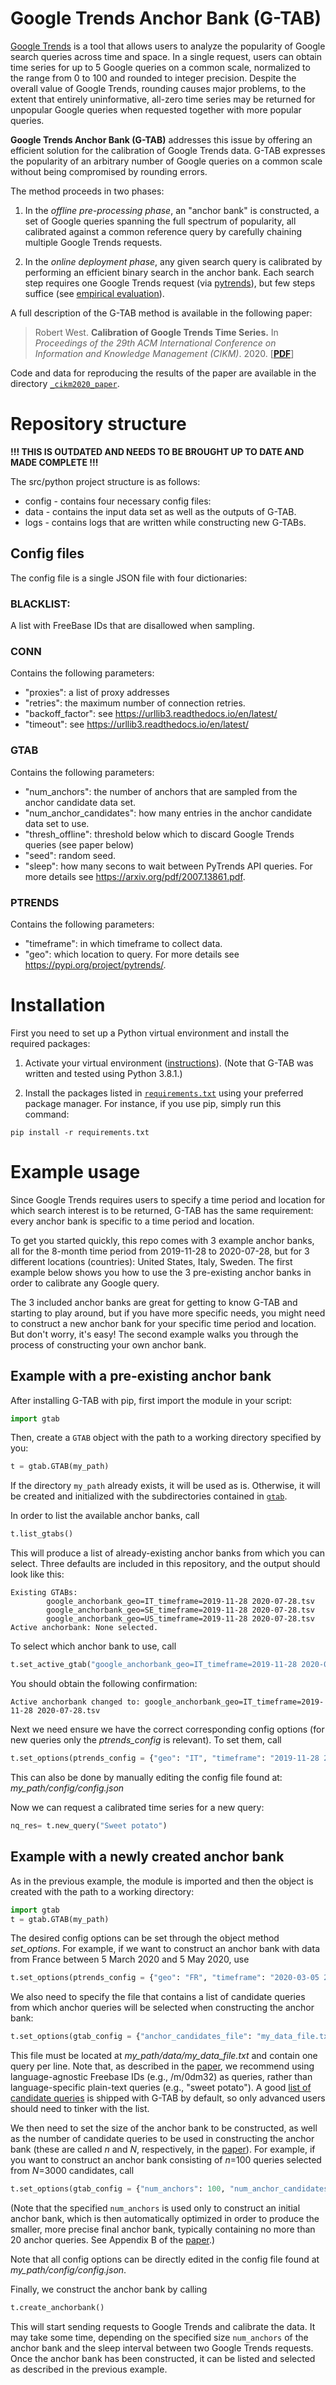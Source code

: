 # Google Trends Anchor Bank (G-TAB)

[Google Trends](https://trends.google.com/) is a tool that allows users to analyze the popularity of Google search queries across time and space.
In a single request, users can obtain time series for up to 5 Google queries on a common scale, normalized to the range from 0 
to 100 and rounded to integer precision.
Despite the overall value of Google Trends, rounding causes major problems, to the extent that entirely uninformative, 
all-zero time series may be returned for unpopular Google queries when requested together with more popular queries.

**Google Trends Anchor Bank (G-TAB)**
addresses this issue by offering an efficient solution for the calibration of Google Trends data.
G-TAB expresses the popularity of an arbitrary number of Google queries on a common scale without being compromised by 
rounding errors.

The method proceeds in two phases:

1. In the *offline pre-processing phase*, an "anchor bank" is constructed, a set of Google queries spanning the full spectrum 
of popularity, all calibrated against a common reference query by carefully chaining multiple Google Trends requests.

2. In the *online deployment phase*, any given search query is calibrated by performing an efficient binary search in the anchor bank.
Each search step requires one Google Trends request (via [pytrends](https://github.com/GeneralMills/pytrends)), but few
 steps suffice (see [empirical evaluation](https://arxiv.org/abs/2007.13861)).

A full description of the G-TAB method is available in the following paper:

> Robert West. **Calibration of Google Trends Time Series.** In *Proceedings of the 29th ACM International Conference on Information and Knowledge Management (CIKM)*. 2020. [**[PDF](https://arxiv.org/abs/2007.13861)**]

Code and data for reproducing the results of the paper are available in the directory [`_cikm2020_paper`](_cikm2020_paper).



# Repository structure

**!!! THIS IS OUTDATED AND NEEDS TO BE BROUGHT UP TO DATE AND MADE COMPLETE !!!**

The src/python project structure is as follows:
- config - contains four necessary config files:
- data - contains the input data set as well as the outputs of G-TAB.
- logs - contains logs that are written while constructing new G-TABs.


## Config files 
The config file is a single JSON file with four dictionaries:

### BLACKLIST:
A list with FreeBase IDs that are disallowed when sampling.

### CONN
Contains the following parameters:
- "proxies": a list of proxy addresses
- "retries": the maximum number of connection retries.
- "backoff_factor": see https://urllib3.readthedocs.io/en/latest/
- "timeout": see https://urllib3.readthedocs.io/en/latest/

### GTAB
Contains the following parameters:
- "num_anchors": the number of anchors that are sampled from the anchor candidate data set.
- "num_anchor_candidates": how many entries in the anchor candidate data set to use.
- "thresh_offline": threshold below which to discard Google Trends queries (see paper below)
- "seed": random seed.
- "sleep": how many secons to wait between PyTrends API queries.
For more details see https://arxiv.org/pdf/2007.13861.pdf.

### PTRENDS
Contains the following parameters:
- "timeframe": in which timeframe to collect data.
- "geo": which location to query.
For more details see https://pypi.org/project/pytrends/.




# Installation

First you need to set up a Python virtual environment and install the required packages:

1. Activate your virtual environment ([instructions](https://docs.python.org/3/tutorial/venv.html)). (Note that G-TAB was written and tested using Python 3.8.1.)

2. Install the packages listed in [`requirements.txt`](requirements.txt) using your preferred package manager. For instance, if you use pip, simply run this command:
~~~
pip install -r requirements.txt
~~~


# Example usage

Since Google Trends requires users to specify a time period and location for which search interest is to be returned, G-TAB has the same requirement:
every anchor bank is specific to a time period and location.

To get you started quickly, this repo comes with 3 example anchor banks, all for the 8-month time period from 2019-11-28 to 2020-07-28, but for 3 different locations (countries): United States, Italy, Sweden.
The first example below shows you how to use the 3 pre-existing anchor banks in order to calibrate any Google query.

The 3 included anchor banks are great for getting to know G-TAB and starting to play around, but if you have more specific needs, you might need to construct a new anchor bank for your specific time period and location. But don't worry, it's easy!
The second example walks you through the process of constructing your own anchor bank.

## Example with a pre-existing anchor bank

After installing G-TAB with pip, first import the module in your script:
~~~python
import gtab
~~~

Then, create a `GTAB` object with the path to a working directory specified by you:
~~~python
t = gtab.GTAB(my_path)
~~~
If the directory `my_path` already exists, it will be used as is.
Otherwise, it will be created and initialized with the subdirectories contained in [`gtab`](gtab).

In order to list the available anchor banks, call
~~~python
t.list_gtabs()
~~~
This will produce a list of already-existing anchor banks from which you can select. Three defaults are included in this repository, and the output should look like this:
~~~
Existing GTABs:
        google_anchorbank_geo=IT_timeframe=2019-11-28 2020-07-28.tsv
        google_anchorbank_geo=SE_timeframe=2019-11-28 2020-07-28.tsv
        google_anchorbank_geo=US_timeframe=2019-11-28 2020-07-28.tsv
Active anchorbank: None selected.
~~~

To select which anchor bank to use, call
~~~python
t.set_active_gtab("google_anchorbank_geo=IT_timeframe=2019-11-28 2020-07-28.tsv")
~~~
You should obtain the following confirmation:
~~~
Active anchorbank changed to: google_anchorbank_geo=IT_timeframe=2019-11-28 2020-07-28.tsv
~~~

Next we need ensure we have the correct corresponding config options (for new queries only the *ptrends_config* is relevant). To set them, call
~~~python
t.set_options(ptrends_config = {"geo": "IT", "timeframe": "2019-11-28 2020-07-28" })
~~~
This can also be done by manually editing the config file found at: *my_path/config/config.json*

Now we can request a calibrated time series for a new query:
~~~python
nq_res= t.new_query("Sweet potato")
~~~


## Example with a newly created anchor bank

As in the previous example, the module is imported and then the object is created with the path to a working directory:
~~~python
import gtab
t = gtab.GTAB(my_path)
~~~

The desired config options can be set through the object method *set_options*. For example, if we want to construct an anchor bank with data from France between 5 March 2020 and 5 May 2020, use
~~~python
t.set_options(ptrends_config = {"geo": "FR", "timeframe": "2020-03-05 2020-05-05"})
~~~

We also need to specify the file that contains a list of candidate queries from which anchor queries will be selected when constructing the anchor bank:
~~~python
t.set_options(gtab_config = {"anchor_candidates_file": "my_data_file.txt"})
~~~
This file must be located at *my_path/data/my_data_file.txt* and contain one query per line.
Note that, as described in the [paper](https://arxiv.org/abs/2007.13861), we recommend using language-agnostic Freebase IDs (e.g., /m/0dm32) as queries, rather than language-specific plain-text queries (e.g., "sweet potato").
A good [list of candidate queries](gtab/data/anchor_candidate_list.txt) is shipped with G-TAB by default, so only advanced users should need to tinker with the list.

We then need to set the size of the anchor bank to be constructed,
as well as the number of candidate queries to be used in constructing the anchor bank
(these are called *n* and *N*, respectively, in the [paper](https://arxiv.org/abs/2007.13861)).
For example, if you want to construct an anchor bank consisting of *n*=100 queries selected from *N*=3000 candidates, call
~~~python
t.set_options(gtab_config = {"num_anchors": 100, "num_anchor_candidates": 3000})
~~~
(Note that the specified `num_anchors` is used only to construct an initial anchor bank, which is then automatically optimized in order to produce the smaller, more precise final anchor bank, typically containing no more than 20 anchor queries. See Appendix B of the [paper](https://arxiv.org/abs/2007.13861).)

Note that all config options can be directly edited in the config file found at *my_path/config/config.json*.

Finally, we construct the anchor bank by calling
~~~python
t.create_anchorbank()
~~~
This will start sending requests to Google Trends and calibrate the data.
It may take some time, depending on the specified size `num_anchors` of the anchor bank and the sleep interval between two Google Trends requests.
Once the anchor bank has been constructed, it can be listed and selected as described in the previous example.  
